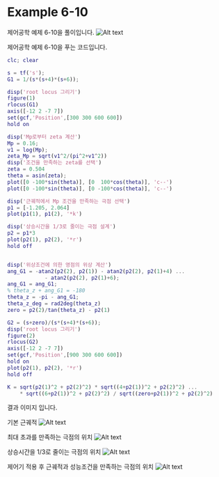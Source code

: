 # Example 6-10

제어공학 예제 6-10을 풀이입니다.
![Alt text](./assets/example-6-10-sol.jpg)

제어공학 예제 6-10을 푸는 코드입니다.

```matlab
clc; clear

s = tf('s');
G1 = 1/(s*(s+4)*(s+6));

disp('root locus 그리기')
figure(1)
rlocus(G1)
axis([-12 2 -7 7])
set(gcf,'Position',[300 300 600 600])
hold on

disp('Mp로부터 zeta 계산')
Mp = 0.16;
v1 = log(Mp);
zeta_Mp = sqrt(v1^2/(pi^2+v1^2))
disp('조건을 만족하는 zeta를 선택')
zeta = 0.504
theta = asin(zeta);
plot([0 -100*sin(theta)], [0  100*cos(theta)], 'c--')
plot([0 -100*sin(theta)], [0 -100*cos(theta)], 'c--')

disp('근궤적에서 Mp 조건을 만족하는 극점 선택')
p1 = [-1.205, 2.064]
plot(p1(1), p1(2), '*k')

disp('상승시간을 1/3로 줄이는 극점 설계')
p2 = p1*3
plot(p2(1), p2(2), '*r')
hold off


disp('위상조건에 의한 영점의 위상 계산')
ang_G1 = -atan2(p2(2), p2(1)) - atan2(p2(2), p2(1)+4) ...
            - atan2(p2(2), p2(1)+6);
ang_G1 = ang_G1;
% theta_z + ang_G1 = -180
theta_z = -pi - ang_G1;
theta_z_deg = rad2deg(theta_z)
zero = p2(2)/tan(theta_z) - p2(1)

G2 = (s+zero)/(s*(s+4)*(s+6));
disp('root locus 그리기')
figure(2)
rlocus(G2)
axis([-12 2 -7 7])
set(gcf,'Position',[900 300 600 600])
hold on
plot(p2(1), p2(2), '*r')
hold off

K = sqrt(p2(1)^2 + p2(2)^2) * sqrt((4+p2(1))^2 + p2(2)^2) ...
    * sqrt((6+p2(1))^2 + p2(2)^2) / sqrt((zero+p2(1))^2 + p2(2)^2)
```

결과 이미지 입니다.

기본 근궤적
![Alt text](./assets/example-6-10-1.jpg)

최대 초과를 만족하는 극점의 위치
![Alt text](./assets/example-6-10-2.jpg)

상승시간을 1/3로 줄이는 극점의 위치
![Alt text](./assets/example-6-10-3.jpg)

제어기 적용 후 근궤적과 성능조건을 만족하는 극점의 위치
![Alt text](./assets/example-6-10-4.jpg)